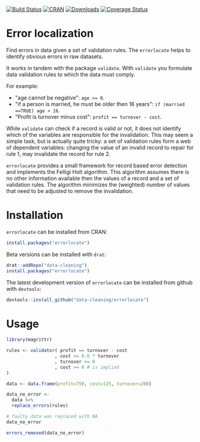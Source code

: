 [![Build Status](https://travis-ci.org/data-cleaning/errorlocate.svg)](https://travis-ci.org/data-cleaning/errorlocate)
[![CRAN](http://www.r-pkg.org/badges/version/errorlocate)](https://CRAN.R-project.org/package=errorlocate)
[![Downloads](http://cranlogs.r-pkg.org/badges/errorlocate)](http://www.r-pkg.org/pkg/errorlocate) 
[![Coverage Status](https://coveralls.io/repos/data-cleaning/errorlocate/badge.svg?branch=master&service=github)](https://coveralls.io/github/data-cleaning/errorlocate?branch=master)

# Error localization

Find errors in data given a set of validation rules.
The `errorlocate` helps to identify obvious errors in raw datasets.

It works in tandem with the package `validate`.
With `validate` you formulate data validation rules to which the data must comply.

For example:

- "age cannot be negative": `age >= 0`.
- "if a person is married, he must be older then 16 years": `if (married ==TRUE) age > 16`.
- "Profit is turnover minus cost": `profit == turnover - cost`.

While `validate` can check if a record is valid or not, it does not identify
which of the variables are responsible for the invalidation. This may seem a simple task,
but is actually quite tricky:  a set of validation rules form a web
of dependent variables: changing the value of an invalid record to repair for rule 1, may invalidate
the record for rule 2.

`errorlocate` provides a small framework for record based error detection and implements the Felligi Holt
algorithm. This algorithm assumes there is no other information available then the values of a record
and a set of validation rules. The algorithm minimizes the (weighted) number of values that need
to be adjusted to remove the invalidation.

# Installation

`errorlocate` can be installed from CRAN:

```R
install.packages("errorlocate")
```

Beta versions can be installed with `drat`:

```R
drat::addRepo("data-cleaning")
install.packages("errorlocate")
```

The latest development version of `errorlocate` can be installed from github with `devtools`:

```R
devtools::install_github("data-cleaning/errorlocate")
```

# Usage

```R
library(magrittr)

rules <- validator( profit == turnover - cost
                  , cost >= 0.6 * turnover
                  , turnover >= 0
                  , cost >= 0 # is implied
)

data <- data.frame(profit=750, cost=125, turnover=200)

data_no_error <-
  data %>%
  replace_errors(rules)

# faulty data was replaced with NA
data_no_error

errors_removed(data_no_error)
```
